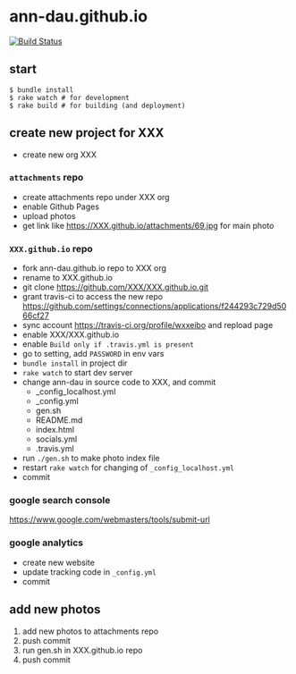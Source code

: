 # ann-dau.github.io

[![Build Status](https://travis-ci.org/ann-dau/ann-dau.github.io.svg?branch=develop)](https://travis-ci.org/ann-dau/ann-dau.github.io)

## start

```
$ bundle install
$ rake watch # for development
$ rake build # for building (and deployment)
```

## create new project for XXX

- create new org XXX

### `attachments` repo

- create attachments repo under XXX org
- enable Github Pages
- upload photos
- get link like https://XXX.github.io/attachments/69.jpg for main photo

### `XXX.github.io` repo

- fork ann-dau.github.io repo to XXX org
- rename to XXX.github.io
- git clone https://github.com/XXX/XXX.github.io.git
- grant travis-ci to access the new repo https://github.com/settings/connections/applications/f244293c729d5066cf27
- sync account https://travis-ci.org/profile/wxxeibo and repload page
- enable XXX/XXX.github.io
- enable `Build only if .travis.yml is present`
- go to setting, add `PASSWORD` in env vars
- `bundle install` in project dir
- `rake watch` to start dev server
- change ann-dau in source code to XXX, and commit
  - _config_localhost.yml
  - _config.yml
  - gen.sh
  - README.md
  - index.html
  - socials.yml
  - .travis.yml
- run `./gen.sh` to make photo index file
- restart `rake watch` for changing of `_config_localhost.yml`
- commit

### google search console

https://www.google.com/webmasters/tools/submit-url

### google analytics

- create new website
- update tracking code in `_config.yml`
- commit

## add new photos

1. add new photos to attachments repo
1. push commit
1. run gen.sh in XXX.github.io repo
1. push commit
